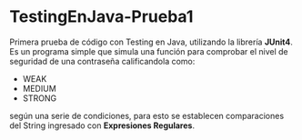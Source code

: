 # TestingEnJava-Prueba1

Primera prueba de código con Testing en Java, utilizando la librería **JUnit4**. Es un programa simple que simula una función para comprobar el nivel de seguridad de una contraseña calificandola como:
* WEAK
* MEDIUM
* STRONG

según una serie de condiciones, para esto se establecen comparaciones del String ingresado con **Expresiones Regulares**.
